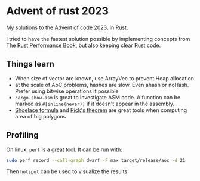 # Advent of rust 2023

My solutions to the Advent of code 2023, in Rust.

I tried to have the fastest solution possible by implementing concepts from [The Rust Performance Book](https://nnethercote.github.io/perf-book/title-page.html), but also keeping clear Rust code.

## Things learn

- When size of vector are known, use ArrayVec to prevent Heap allocation
- at the scale of AoC problems, hashes are slow. Even ahash or noHash. Prefer using bitwise operations if possible
- `cargo-show-asm` is great to investigate ASM code. A function can be marked as `#[inline(never)]` if it doesn't appear in the assembly.
- [Shoelace formula](https://en.wikipedia.org/wiki/Shoelace_formula) and [Pick's theorem](https://en.wikipedia.org/wiki/Pick%27s_theorem) are great tools when computing area of big polygons

## Profiling

On linux, `perf` is a great tool. It can be run with:

```sh
sudo perf record --call-graph dwarf -F max target/release/aoc -d 21
```

Then `hotspot` can be used to visualize the results.
